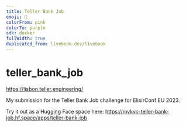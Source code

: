 ```yaml
---
title: Teller Bank Job
emoji: 📓
colorFrom: pink
colorTo: purple
sdk: docker
fullWidth: true
duplicated_from: livebook-dev/livebook
---
```


# teller_bank_job

<https://lisbon.teller.engineering/>

My submission for the Teller Bank Job challenge for ElixirConf EU 2023.

Try it out as a Hugging Face space here: <https://mvkvc-teller-bank-job.hf.space/apps/teller-bank-job>
